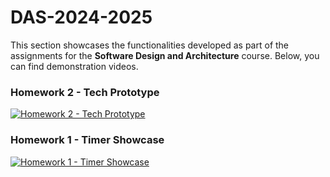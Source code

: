 # DAS-2024-2025

This section showcases the functionalities developed as part of the assignments for the **Software Design and Architecture** course. Below, you can find demonstration videos.

### Homework 2 - Tech Prototype 
[![Homework 2 - Tech Prototype](https://i.vimeocdn.com/video/1957719319-ac67528b6a01516eb7a7cac18949a357591b4e4f82301edae4830dbe641dedae-d?f=webp)](https://vimeo.com/1036081107?share=copy)

### Homework 1 - Timer Showcase
[![Homework 1 - Timer Showcase](https://i.vimeocdn.com/video/1948219210-8acd46e4e8019297bef4e56305c991f824abc574c3833a2821ed7599df3fbc5c-d?f=webp)](https://vimeo.com/1028118675)







